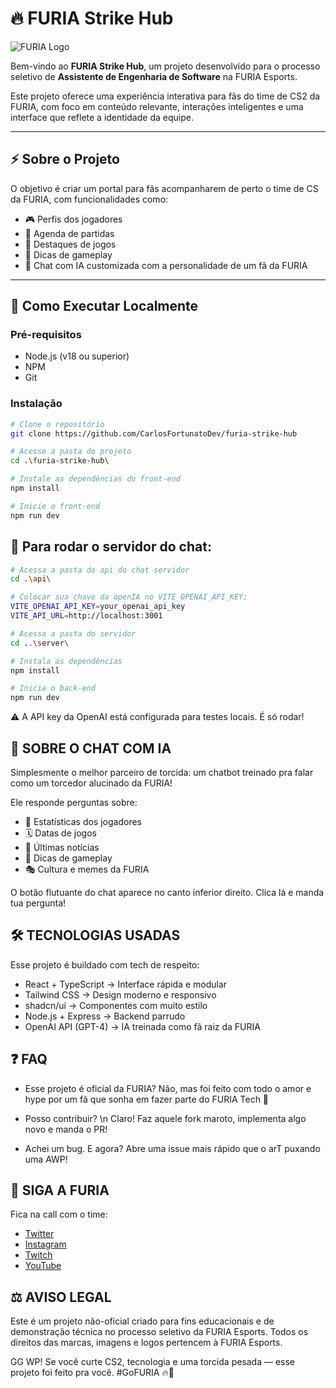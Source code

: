 # 🔥 FURIA Strike Hub

![FURIA Logo](https://upload.wikimedia.org/wikipedia/pt/f/f9/Furia_Esports_logo.png)

Bem-vindo ao **FURIA Strike Hub**, um projeto desenvolvido para o processo seletivo de **Assistente de Engenharia de Software** na FURIA Esports.

Este projeto oferece uma experiência interativa para fãs do time de CS2 da FURIA, com foco em conteúdo relevante, interações inteligentes e uma interface que reflete a identidade da equipe.

---

## ⚡ Sobre o Projeto

O objetivo é criar um portal para fãs acompanharem de perto o time de CS da FURIA, com funcionalidades como:

- 🎮 Perfis dos jogadores
- 📆 Agenda de partidas
- 🎥 Destaques de jogos
- 🎯 Dicas de gameplay
- 🤖 Chat com IA customizada com a personalidade de um fã da FURIA

---

## 🚀 Como Executar Localmente

### Pré-requisitos

- Node.js (v18 ou superior)
- NPM
- Git

### Instalação

```bash
# Clone o repositório
git clone https://github.com/CarlosFortunatoDev/furia-strike-hub

# Acesse a pasta do projeto
cd .\furia-strike-hub\

# Instale as dependências do front-end
npm install

# Inicie o front-end
npm run dev
```
## 🤖 Para rodar o servidor do chat:

```bash
# Acessa a pasta da api do chat servidor
cd .\api\

# Colocar sua chave da openIA no VITE_OPENAI_API_KEY:
VITE_OPENAI_API_KEY=your_openai_api_key
VITE_API_URL=http://localhost:3001

# Acessa a pasta do servidor
cd ..\server\

# Instala as dependências
npm install

# Inicia o back-end
npm run dev
```
⚠️ A API key da OpenAI está configurada para testes locais. É só rodar!

## 🤖 SOBRE O CHAT COM IA
Simplesmente o melhor parceiro de torcida: um chatbot treinado pra falar como um torcedor alucinado da FURIA!

Ele responde perguntas sobre:

- 🧠 Estatísticas dos jogadores
- 🗓️ Datas de jogos
- 📰 Últimas notícias
- 🎯 Dicas de gameplay
- 🎭 Cultura e memes da FURIA

O botão flutuante do chat aparece no canto inferior direito. Clica lá e manda tua pergunta!

## 🛠️ TECNOLOGIAS USADAS
Esse projeto é buildado com tech de respeito:

- React + TypeScript → Interface rápida e modular
- Tailwind CSS → Design moderno e responsivo
- shadcn/ui → Componentes com muito estilo
- Node.js + Express → Backend parrudo
- OpenAI API (GPT-4) → IA treinada como fã raiz da FURIA

## ❓ FAQ
- Esse projeto é oficial da FURIA?
Não, mas foi feito com todo o amor e hype por um fã que sonha em fazer parte do FURIA Tech 🖤

- Posso contribuir? \n
Claro! Faz aquele fork maroto, implementa algo novo e manda o PR!

- Achei um bug. E agora?
Abre uma issue mais rápido que o arT puxando uma AWP!

## 📱 SIGA A FURIA
Fica na call com o time:

- [Twitter](https://twitter.com/FURIA)
- [Instagram](https://instagram.com/furiagg)
- [Twitch](https://twitch.tv/team/furia)
- [YouTube](https://www.youtube.com/@FURIAggCS)

## ⚖️ AVISO LEGAL
Este é um projeto não-oficial criado para fins educacionais e de demonstração técnica no processo seletivo da FURIA Esports.
Todos os direitos das marcas, imagens e logos pertencem à FURIA Esports.

GG WP! Se você curte CS2, tecnologia e uma torcida pesada — esse projeto foi feito pra você.
#GoFURIA 🔥👊
